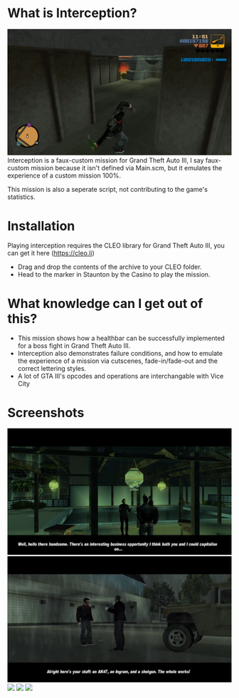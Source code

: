 # What is Interception?
<img src="screen/int1.jpg"/>
Interception is a faux-custom mission for Grand Theft Auto III, I say faux-custom mission because it isn't defined via Main.scm, but it emulates the experience of a custom mission 100%. 

This mission is also a seperate script, not contributing to the game's statistics.


# Installation
Playing interception requires the CLEO library for Grand Theft Auto III, you can get it here (https://cleo.li)
- Drag and drop the contents of the archive to your CLEO folder.
- Head to the marker in Staunton by the Casino to play the mission.

# What knowledge can I get out of this?
- This mission shows how a healthbar can be successfully implemented for a boss fight in Grand Theft Auto III.
- Interception also demonstrates failure conditions, and how to emulate the experience of a mission via cutscenes, fade-in/fade-out and the correct lettering styles. 
- A lot of GTA III's opcodes and operations are interchangable with Vice City

# Screenshots
<img src="screen/int2.png"/>
<img src="screen/download.png"/>
<img src="screen/download(1).png"/>
<img src="screen/download(2).png"/>
<img src="screen/download(3).png"/>
